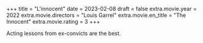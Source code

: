 +++
title = "L'innocent"
date = 2023-02-08
draft = false
extra.movie.year = 2022
extra.movie.directors = "Louis Garrel"
extra.movie.en_title = "The Innocent"
extra.movie.rating = 3
+++

Acting lessons from ex-convicts are the best.<!-- more -->
